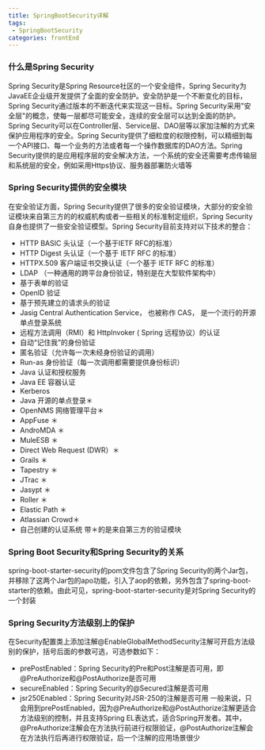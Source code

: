 ```yaml
---
title: SpringBootSecurity详解
tags: 
 - SpringBootSecurity
categories: frontEnd
---
```


### 什么是Spring Security
Spring Security是Spring Resource社区的一个安全组件，Spring Security为JavaEE企业级开发提供了全面的安全防护。安全防护是一个不断变化的目标，Spring Security通过版本的不断迭代来实现这一目标。Spring Security采用"安全层"的概念，使每一层都尽可能安全，连续的安全层可以达到全面的防护。Spring Security可以在Controller层、Service层、DAO层等以家加注解的方式来保护应用程序的安全。Spring Security提供了细粒度的权限控制，可以精细到每一个API接口、每一个业务的方法或者每一个操作数据库的DAO方法。Spring Security提供的是应用程序层的安全解决方法，一个系统的安全还需要考虑传输层和系统层的安全，例如采用Https协议、服务器部署防火墙等

### Spring Security提供的安全模块
在安全验证方面，Spring Security提供了很多的安全验证模块，大部分的安全验证模块来自第三方的的权威机构或者一些相关的标准制定组织，Spring Security自身也提供了一些安全验证模型。Spring Security目前支持对以下技术的整合：
* HTTP BASIC 头认证（一个基于IETF RFC的标准）
* HTTP Digest 头认证（一个基于 IETF RFC 的标准）
* HTTPX.509 客户端证书交换认证（一个基于 IETF RFC 的标准）
* LDAP （一种通用的跨平台身份验证，特别是在大型软件架构中）
* 基于表单的验证
* OpenID 验证
* 基于预先建立的请求头的验证
* Jasig Central Authentication Service， 也被称作 CAS， 是一个流行的开源单点登录系统
* 远程方法调用（RMI）和 HttpInvoker ( Spring 远程协议）的认证
* 自动“记住我”的身份验证
* 匿名验证（允许每一次未经身份验证的调用）
* Run-as 身份验证（每一次调用都需要提供身份标识）
* Java 认证和授权服务
* Java EE 容器认证
* Kerberos
* Java 开源的单点登录＊
* OpenNMS 网络管理平台＊ 
* AppFuse ＊ 
* AndroMDA ＊
* MuleESB ＊
* Direct Web Request (DWR）＊
* Grails ＊ 
* Tapestry ＊ 
* JTrac ＊ 
* Jasypt ＊ 
* Roller ＊ 
* Elastic Path ＊ 
* Atlassian Crowd＊ 
* 自己创建的认证系统
带＊的是来自第三方的验证模块

### Spring Boot Security和Spring Security的关系
spring-boot-starter-security的pom文件包含了Spring Security的两个Jar包，并移除了这两个Jar包的apo功能，引入了aop的依赖，另外包含了spring-boot-starter的依赖。由此可见，spring-boot-starter-security是对Spring Security的一个封装

### Spring Security方法级别上的保护
在Security配置类上添加注解@EnableGlobalMethodSecurity注解可开启方法级别的保护，括号后面的参数可选，可选参数如下：
* prePostEnabled：Spring Security的Pre和Post注解是否可用，即@PreAuthorize和@PostAuthorize是否可用
* secureEnabled：Spring Security的@Secured注解是否可用
* jsr250Enabled：Spring Security对JSR-250的注解是否可用
一般来说，只会用到prePostEnabled，因为@PreAuthorize和@PostAuthorize注解更适合方法级别的控制，并且支持Spring EL表达式，适合Spring开发者。其中，@PreAuthorize注解会在方法执行前进行权限验证，@PostAuthorize注解会在方法执行后再进行权限验证，后一个注解的应用场景很少

